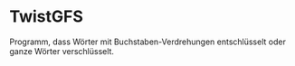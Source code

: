 # TwistGFS
Programm, dass Wörter mit Buchstaben-Verdrehungen entschlüsselt oder ganze Wörter verschlüsselt.
